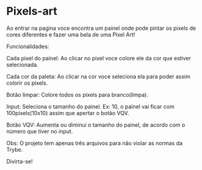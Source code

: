 # Pixels-art

Ao entrar na pagina voce encontra um painel onde pode pintar os pixels de cores diferentes e fazer uma bela de uma Pixel Art!

Funcionalidades:

Cada pixel do painel: Ao clicar no pixel voce colore ele da cor que estiver selecionada.

Cada cor da paleta: Ao clicar na cor voce seleciona ela para poder assim colorir os pixels.

Botão limpar: Colore todos os pixels para branco(limpa).

Input: Seleciona o tamanho do painel. Ex: 10, o painel vai ficar com 100pixels(10x10) assim que apertar o botão VQV.

Botão VQV: Aumenta ou diminui o tamanho do painel, de acordo com o número que tiver no input.

Obs: O projeto tem apenas três arquivos para não violar as normas da Trybe.

Divirta-se!
